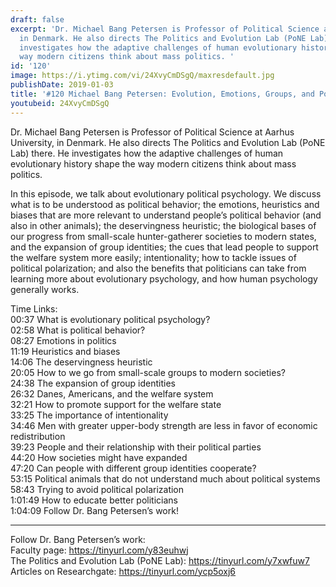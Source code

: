 ```yaml
---
draft: false
excerpt: 'Dr. Michael Bang Petersen is Professor of Political Science at Aarhus University,
  in Denmark. He also directs The Politics and Evolution Lab (PoNE Lab) there. He
  investigates how the adaptive challenges of human evolutionary history shape the
  way modern citizens think about mass politics. '
id: '120'
image: https://i.ytimg.com/vi/24XvyCmDSgQ/maxresdefault.jpg
publishDate: 2019-01-03
title: '#120 Michael Bang Petersen: Evolution, Emotions, Groups, and Politics'
youtubeid: 24XvyCmDSgQ
---
```

<div class="timelinks">

Dr. Michael Bang Petersen is Professor of Political Science at Aarhus University, in Denmark. He also directs The Politics and Evolution Lab (PoNE Lab) there. He investigates how the adaptive challenges of human evolutionary history shape the way modern citizens think about mass politics. 

In this episode, we talk about evolutionary political psychology. We discuss what is to be understood as political behavior; the emotions, heuristics and biases that are more relevant to understand people’s political behavior (and also in other animals); the deservingness heuristic; the biological bases of our progress from small-scale hunter-gatherer societies to modern states, and the expansion of group identities; the cues that lead people to support the welfare system more easily; intentionality; how to tackle issues of political polarization; and also the benefits that politicians can take from learning more about evolutionary psychology, and how human psychology generally works.

Time Links:  
<time>00:37</time> What is evolutionary political psychology?  
<time>02:58</time> What is political behavior?                      
<time>08:27</time> Emotions in politics                      
<time>11:19</time> Heuristics and biases               
<time>14:06</time> The deservingness heuristic             
<time>20:05</time> How to we go from small-scale groups to modern societies?       
<time>24:38</time> The expansion of group identities  
<time>26:32</time> Danes, Americans, and the welfare system        
<time>32:21</time> How to promote support for the welfare state        
<time>33:25</time> The importance of intentionality   
<time>34:46</time> Men with greater upper-body strength are less in favor of economic redistribution  
<time>39:23</time> People and their relationship with their political parties  
<time>44:20</time> How societies might have expanded   
<time>47:20</time> Can people with different group identities cooperate?  
<time>53:15</time> Political animals that do not understand much about political systems  
<time>58:43</time> Trying to avoid political polarization  
<time>1:01:49</time> How to educate better politicians  
<time>1:04:09</time> Follow Dr. Bang Petersen’s work!    

---

Follow Dr. Bang Petersen’s work:  
Faculty page: https://tinyurl.com/y83euhwj  
The Politics and Evolution Lab (PoNE Lab): https://tinyurl.com/y7xwfuw7  
Articles on Researchgate: https://tinyurl.com/ycp5oxj6
</div>

